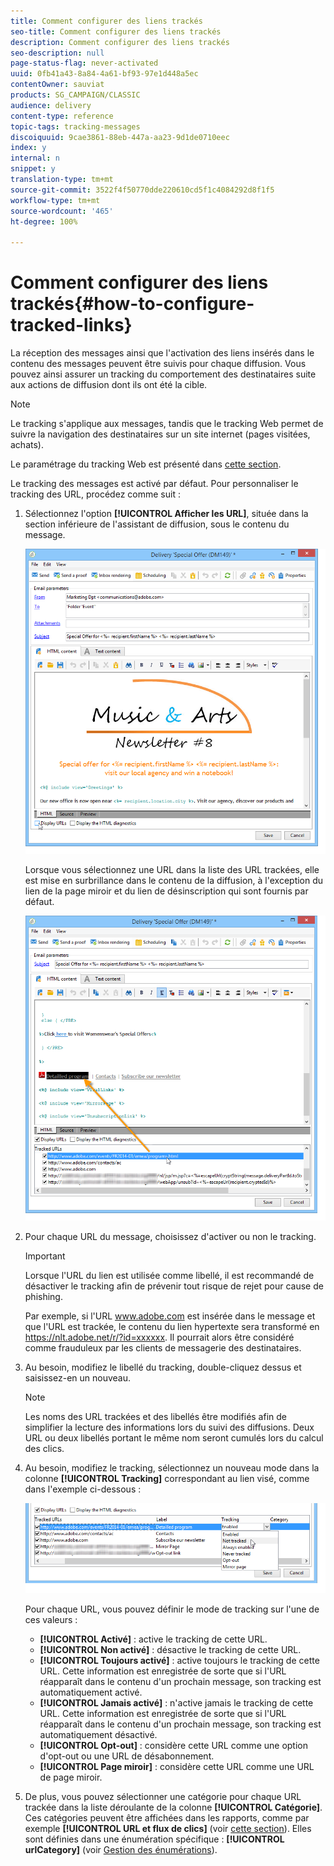 ```yaml
---
title: Comment configurer des liens trackés
seo-title: Comment configurer des liens trackés
description: Comment configurer des liens trackés
seo-description: null
page-status-flag: never-activated
uuid: 0fb41a43-8a84-4a61-bf93-97e1d448a5ec
contentOwner: sauviat
products: SG_CAMPAIGN/CLASSIC
audience: delivery
content-type: reference
topic-tags: tracking-messages
discoiquuid: 9cae3861-88eb-447a-aa23-9d1de0710eec
index: y
internal: n
snippet: y
translation-type: tm+mt
source-git-commit: 3522f4f50770dde220610cd5f1c4084292d8f1f5
workflow-type: tm+mt
source-wordcount: '465'
ht-degree: 100%

---
```



# Comment configurer des liens trackés{#how-to-configure-tracked-links}

La réception des messages ainsi que l&#39;activation des liens insérés dans le contenu des messages peuvent être suivis pour chaque diffusion. Vous pouvez ainsi assurer un tracking du comportement des destinataires suite aux actions de diffusion dont ils ont été la cible.

>[!NOTE]
>
>Le tracking s&#39;applique aux messages, tandis que le tracking Web permet de suivre la navigation des destinataires sur un site internet (pages visitées, achats).
>
>Le paramétrage du tracking Web est présenté dans [cette section](../../configuration/using/about-web-tracking.md).

Le tracking des messages est activé par défaut. Pour personnaliser le tracking des URL, procédez comme suit :

1. Sélectionnez l&#39;option **[!UICONTROL Afficher les URL]**, située dans la section inférieure de l&#39;assistant de diffusion, sous le contenu du message.

   ![](assets/s_ncs_user_email_del_display_urls.png)

   Lorsque vous sélectionnez une URL dans la liste des URL trackées, elle est mise en surbrillance dans le contenu de la diffusion, à l&#39;exception du lien de la page miroir et du lien de désinscription qui sont fournis par défaut.

   ![](assets/s_ncs_user_email_del_show_urls.png)

1. Pour chaque URL du message, choisissez d&#39;activer ou non le tracking.

   >[!IMPORTANT]
   >
   >Lorsque l&#39;URL du lien est utilisée comme libellé, il est recommandé de désactiver le tracking afin de prévenir tout risque de rejet pour cause de phishing.
   >
   >Par exemple, si l&#39;URL www.adobe.com est insérée dans le message et que l&#39;URL est trackée, le contenu du lien hypertexte sera transformé en https://nlt.adobe.net/r/?id=xxxxxx. Il pourrait alors être considéré comme frauduleux par les clients de messagerie des destinataires.

1. Au besoin, modifiez le libellé du tracking, double-cliquez dessus et saisissez-en un nouveau.

   >[!NOTE]
   >
   >Les noms des URL trackées et des libellés être modifiés afin de simplifier la lecture des informations lors du suivi des diffusions. Deux URL ou deux libellés portant le même nom seront cumulés lors du calcul des clics.

1. Au besoin, modifiez le tracking, sélectionnez un nouveau mode dans la colonne **[!UICONTROL Tracking]** correspondant au lien visé, comme dans l&#39;exemple ci-dessous :

   ![](assets/s_ncs_user_select_tracking_mode.png)

   Pour chaque URL, vous pouvez définir le mode de tracking sur l&#39;une de ces valeurs :

   * **[!UICONTROL Activé]** : active le tracking de cette URL.
   * **[!UICONTROL Non activé]** : désactive le tracking de cette URL.
   * **[!UICONTROL Toujours activé]** : active toujours le tracking de cette URL. Cette information est enregistrée de sorte que si l&#39;URL réapparaît dans le contenu d&#39;un prochain message, son tracking est automatiquement activé.
   * **[!UICONTROL Jamais activé]** : n&#39;active jamais le tracking de cette URL. Cette information est enregistrée de sorte que si l&#39;URL réapparaît dans le contenu d&#39;un prochain message, son tracking est automatiquement désactivé.
   * **[!UICONTROL Opt-out]** : considère cette URL comme une option d&#39;opt-out ou une URL de désabonnement.
   * **[!UICONTROL Page miroir]** : considère cette URL comme une URL de page miroir.

1. De plus, vous pouvez sélectionner une catégorie pour chaque URL trackée dans la liste déroulante de la colonne **[!UICONTROL Catégorie]**. Ces catégories peuvent être affichées dans les rapports, comme par exemple **[!UICONTROL URL et flux de clics]** (voir [cette section](../../reporting/using/reports-on-deliveries.md#urls-and-click-streams)). Elles sont définies dans une énumération spécifique : **[!UICONTROL urlCategory]** (voir [Gestion des énumérations](../../platform/using/managing-enumerations.md)).
